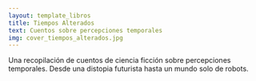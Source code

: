 ```yaml
---
layout: template_libros
title: Tiempos Alterados
text: Cuentos sobre percepciones temporales
img: cover_tiempos_alterados.jpg
---
```


Una recopilación de cuentos de ciencia ficción sobre percepciones temporales. Desde una distopia futurista hasta un mundo solo de robots.
